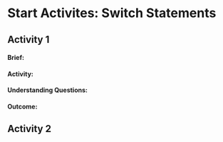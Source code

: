 # Start Activites: Switch Statements

## Activity 1
#### Brief:

#### Activity:

#### Understanding Questions:

#### Outcome:

## Activity 2